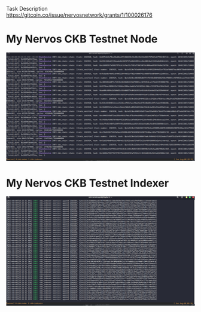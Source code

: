 Task Description https://gitcoin.co/issue/nervosnetwork/grants/1/100026176



# My Nervos CKB Testnet Node 
![Nervos CKB Testnet Node ](https://github.com/mirrormirage0/nervos/blob/main/Hackathon-Task-0-SetupNode/nervos-node-proof.png?raw=true)



# My Nervos CKB Testnet Indexer
![Nervos CKB Testnet Indexer ](https://github.com/mirrormirage0/nervos/blob/main/Hackathon-Task-0-SetupNode/nervos-indexer-proof.png?raw=true)


